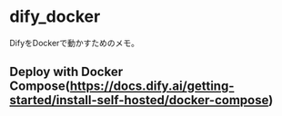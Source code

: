 # dify_docker
DifyをDockerで動かすためのメモ。

## Deploy with Docker Compose(https://docs.dify.ai/getting-started/install-self-hosted/docker-compose)


